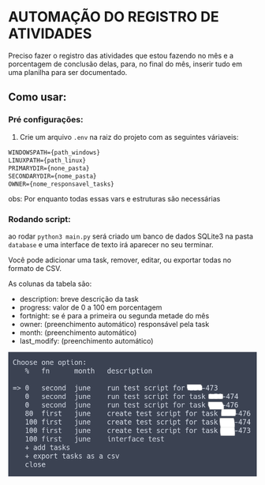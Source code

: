 # AUTOMAÇÃO DO REGISTRO DE ATIVIDADES
Preciso fazer o registro das atividades que estou fazendo no mês e a porcentagem
de conclusão delas, para, no final do mês, inserir tudo em uma planilha para ser
documentado.

## Como usar:
### Pré configurações:
1. Crie um arquivo `.env` na raiz do projeto com as seguintes váriaveis:
``` .env
WINDOWSPATH={path_windows}
LINUXPATH={path_linux}
PRIMARYDIR={none_pasta}
SECONDARYDIR={nome_pasta}
OWNER={nome_responsavel_tasks}
```
obs: Por enquanto todas essas vars e estruturas são necessárias

### Rodando script:
ao rodar `python3 main.py` será criado um banco de dados SQLite3 na pasta
`database` e uma interface de texto irá aparecer no seu terminar.

Você pode adicionar uma task, remover, editar, ou exportar todas no formato de
CSV.

As colunas da tabela são:
- description: breve descrição da task
- progress: valor de 0 a 100 em porcentagem
- fortnight: se é para a primeira ou segunda metade do mês
- owner: (preenchimento automático) responsável pela task
- month: (preenchimento automático)
- last_modify: (preenchimento automático)


![registros](/assets/ram.png)

